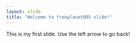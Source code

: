 ```yaml
---
layout: slide
title: "Welcome to freeplanet005 slide!"
---
```


This is my first slide.
Use the left arrow to go back!
